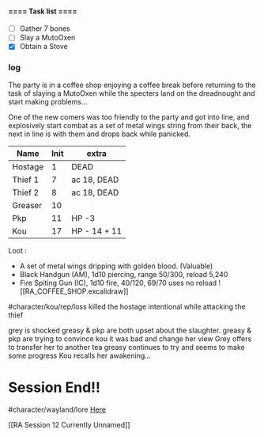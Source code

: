 #### ==== Task list ====
- [ ] Gather 7 bones
- [ ] Slay a MutoOxen
- [x] Obtain a Stove  
### log
The party is in a coffee shop enjoying a coffee break before returning to the task of slaying a MutoOxen while the specters land on the dreadnought and start making problems...

One of the new comers was too friendly to the party and got into line, and explosively start combat as a set of metal wings string from their back, the next in line is with them and drops back while panicked.

| Name    | Init | extra        |
| ------- | ---- | ------------ |
| Hostage | 1    | DEAD         |
| Thief 1 | 7    | ac 18, DEAD  |
| Thief 2 | 8    | ac 18, DEAD  |
| Greaser | 10   |              |
| Pkp     | 11   | HP -3        |
| Kou     | 17   | HP - 14 + 11 |
Loot : 
- A set of metal wings dripping with golden blood. (Valuable)
- Black Handgun (AM), 1d10 piercing, range 50/300, reload 5,240
- Fire Spiting Gun (IC), 1d10 fire, 40/120, 69/70 uses no reload
![[RA_COFFEE_SHOP.excalidraw]]

#character/kou/rep/loss killed the hostage intentional while attacking the thief 

grey is shocked
greasy & pkp are both upset about the slaughter.
greasy & pkp are trying to convince kou it was bad and change her view
Grey offers to transfer her to another tea
greasy continues to try and seems to make some progress
Kou recalls her awakening...


# Session End!!

#character/wayland/lore [Here](https://discord.com/channels/684860373194899500/1179608791545819217/1236191437956317295)

[[RA Session 12 Currently Unnamed]]
